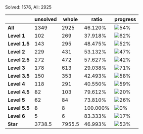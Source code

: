 Solved: 1576, All: 2925

| |unsolved|whole|ratio|progress|
|----|----|----|----|----|
|**All**| 1349 | 2925 | 46.120%| ![54%](https://progress-bar.dev/54?title=All) |
|**Level 1**| 102 | 269 | 37.918%| ![62%](https://progress-bar.dev/62?title=Level+1++)|
|**Level 1.5**| 143 | 295 | 48.475%| ![52%](https://progress-bar.dev/52?title=Level+1.5)|
|**Level 2**| 229 | 431 | 53.132%| ![47%](https://progress-bar.dev/47?title=Level+2++)|
|**Level 2.5**| 272 | 472 | 57.627%| ![42%](https://progress-bar.dev/42?title=Level+2.5)|
|**Level 3**| 178 | 613 | 29.038%| ![71%](https://progress-bar.dev/71?title=Level+3++)|
|**Level 3.5**| 150 | 353 | 42.493%| ![58%](https://progress-bar.dev/58?title=Level+3.5)|
|**Level 4**| 118 | 291 | 40.550%| ![59%](https://progress-bar.dev/59?title=Level+4++)|
|**Level 4.5**| 82 | 103 | 79.612%| ![20%](https://progress-bar.dev/20?title=Level+4.5)|
|**Level 5**| 62 | 84 | 73.810%| ![26%](https://progress-bar.dev/26?title=Level+5++)|
|**Level 5.5**| 8 | 8 | 100.000%| ![0%](https://progress-bar.dev/0?title=Level+5.5)|
|**Level 6**| 5 | 6 | 83.333%| ![17%](https://progress-bar.dev/17?title=Level+6++)|
|**Star**|3738.5 | 7955.5 |46.993%| ![53%](https://progress-bar.dev/53?title=Star) |
